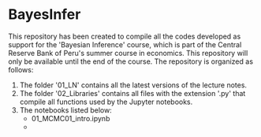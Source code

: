 # BayesInfer
This repository has been created to compile all the codes developed as support for the 'Bayesian Inference' course, which is part of the Central Reserve Bank of Peru's summer course in economics. This repository will only be available until the end of the course.
The repository is organized as follows: 
1. The folder '01_LN' contains all the latest versions of the lecture notes.
2. The folder '02_Libraries' contains all files with the extension '.py' that compile all functions used by the Jupyter notebooks.
3. The notebooks listed below:
   * 01_MCMC01_intro.ipynb
   * 
